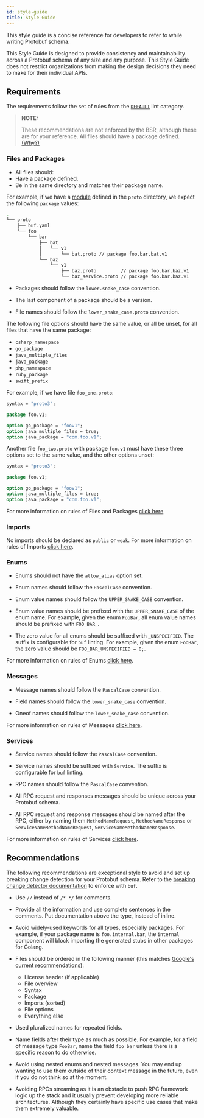 ```yaml
---
id: style-guide
title: Style Guide
---
```


This style guide is a concise reference for developers to refer to while writing Protobuf schema.

This Style Guide is designed to provide consistency and maintainability across a Protobuf schema of any size and any purpose. This Style Guide does not restrict organizations from making the design decisions they need to make for their individual APIs.

## Requirements

The requirements follow the set of rules from the [`DEFAULT`](../lint/rules.md#default) lint category.

> **NOTE:**
>
> These recommendations are not enforced by the BSR, although these are for your reference. All files should have a package defined. [(Why?)](../lint/rules.md#package_defined)

### Files and Packages

* All files should:
 * Have a package defined.
 * Be in the same directory and matches their package name.

  For example, if we have a [module](../bsr/overview.md#module) defined in the `proto` directory, we
expect the following `package` values:

```sh
.
└── proto
    ├── buf.yaml
    └── foo
        └── bar
            ├── bat
            │   └── v1
            │       └── bat.proto // package foo.bar.bat.v1
            └── baz
                └── v1
                    ├── baz.proto         // package foo.bar.baz.v1
                    └── baz_service.proto // package foo.bar.baz.v1
```

* Packages should follow the `lower.snake_case` convention.

* The last component of a package should be a version.

* File names should follow the `lower_snake_case.proto` convention.

The following file options should have the same value, or all be unset, for all files that have the same package:

- `csharp_namespace`
- `go_package`
- `java_multiple_files`
- `java_package`
- `php_namespace`
- `ruby_package`
- `swift_prefix`

For example, if we have file `foo_one.proto`:

```protobuf title="foo_one.proto"
syntax = "proto3";

package foo.v1;

option go_package = "foov1";
option java_multiple_files = true;
option java_package = "com.foo.v1";
```

Another file `foo_two.proto` with package `foo.v1` must have these three options set to the same value, and the other options unset:

```protobuf title="foo_two.proto"
syntax = "proto3";

package foo.v1;

option go_package = "foov1";
option java_multiple_files = true;
option java_package = "com.foo.v1";
```

For more information on rules of Files and Packages [click here](../lint/rules.md#package_lower_snake_case)

### Imports

No imports should be declared as `public` or `weak`. For more information on rules of Imports [click here](../lint/rules.md#import_no_weak).

### Enums

* Enums should not have the `allow_alias` option set.

* Enum names should follow the `PascalCase` convention.

* Enum value names should follow the `UPPER_SNAKE_CASE` convention.

* Enum value names should be prefixed with the `UPPER_SNAKE_CASE` of the enum name. For example, given the enum `FooBar`, all enum value names should be prefixed with `FOO_BAR_`.

* The zero value for all enums should be suffixed with `_UNSPECIFIED`.
The suffix is configurable for `buf` linting. For example, given the enum `FooBar`, the zero value should be
`FOO_BAR_UNSPECIFIED = 0;`.

For more information on rules of Enums [click here](../lint/rules.md#enum_no_allow_alias).

### Messages

* Message names should follow the `PascalCase` convention.

* Field names should follow the `lower_snake_case` convention.

* Oneof names should follow the `lower_snake_case` convention.

For more infomration on rules of Messages [click here](../lint/rules.md#message_pascal_case).

### Services

* Service names should follow the `PascalCase` convention.

* Service names should be suffixed with `Service`. The
suffix is configurable for `buf` linting.

* RPC names should follow the `PascalCase` convention.

* All RPC request and responses messages should be unique across your Protobuf schema.

* All RPC request and response messages should be named after the RPC, either by naming them `MethodNameRequest`, `MethodNameResponse` or `ServiceNameMethodNameRequest`, `ServiceNameMethodNameResponse`.

For more information on rules of Services [click here](../lint/rules.md#service_suffix).

## Recommendations

The following recommendations are exceptional style to avoid and set up breaking change detection for your Protobuf schema. Refer to the [breaking change detector documentation](../breaking/overview.md) to enforce with `buf`.

* Use `//` instead of `/* */` for comments.

* Provide all the information and use complete sentences in the comments. Put documentation above the type, instead of inline.

* Avoid widely-used keywords for all types, especially packages. For example, if your package name is `foo.internal.bar`, the `internal` component will block importing the generated stubs in other packages for Golang.

* Files should be ordered in the following manner (this matches [Google's current recommendations](https://developers.google.com/protocol-buffers/docs/style#file-structure)):

  - License header (if applicable)
  - File overview
  - Syntax
  - Package
  - Imports (sorted)
  - File options
  - Everything else

* Used pluralized names for repeated fields.

* Name fields after their type as much as possible. For example, for a field of message type `FooBar`, name the field `foo_bar` unless there is a specific reason to do otherwise.

* Avoid using nested enums and nested messages. You may end up wanting to use them outside of their context message in the future, even if you do not think so at the moment.

* Avoiding RPCs streaming as it is an obstacle to push RPC framework logic up the stack and it usually prevent developing more reliable architectures. Although they certainly have specific use cases that make them extremely valuable.
